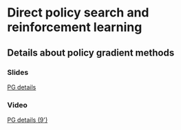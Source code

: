 # Direct policy search and reinforcement learning

## Details about policy gradient methods

### Slides

[PG details](https://master-dac.isir.upmc.fr/rl/pg_details.pdf)

### Video

[PG details (9')](https://www.youtube.com/watch?v=iZc_EabgZVA)